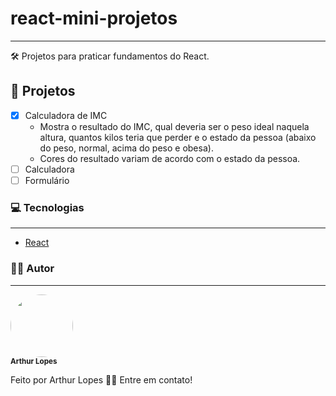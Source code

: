 # react-mini-projetos
---
🛠 Projetos para praticar fundamentos do React.

## 📂 Projetos

- [x] Calculadora de IMC
  - Mostra o resultado do IMC, qual deveria ser o peso ideal naquela altura, quantos kilos teria que perder e o estado da pessoa (abaixo do peso, normal, acima do peso e obesa).
  - Cores do resultado variam de acordo com o estado da pessoa.
- [ ] Calculadora
- [ ] Formulário

### 💻 Tecnologias
---
- [React](https://pt-br.reactjs.org/)

### 👨‍💻 Autor
---
 <img style="border-radius: 50%;" src="https://avatars.githubusercontent.com/u/82395681?v=4" width="100px;" alt=""/>
 <br />
 <sub><b>Arthur Lopes</b></sub></a>

Feito por Arthur Lopes 👋🏽 Entre em contato!
